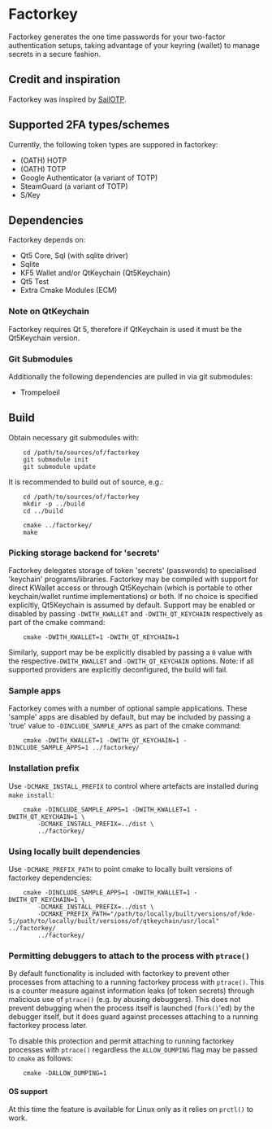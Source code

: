 # Factorkey
Factorkey generates the one time passwords for your two-factor authentication setups, taking advantage of your keyring (wallet) to manage secrets in a secure fashion.

## Credit and inspiration
Factorkey was inspired by [SailOTP](https://github.com/seiichiro0185/sailotp).

## Supported 2FA types/schemes
Currently, the following token types are suppored in factorkey:
 * (OATH) HOTP
 * (OATH) TOTP
 * Google Authenticator (a variant of TOTP)
 * SteamGuard (a variant of TOTP)
 * S/Key

## Dependencies
Factorkey depends on:
 * Qt5 Core, Sql (with sqlite driver)
 * Sqlite
 * KF5 Wallet and/or QtKeychain (Qt5Keychain)
 * Qt5 Test
 * Extra Cmake Modules (ECM)

### Note on QtKeychain
Factorkey requires Qt 5, therefore if QtKeychain is used it must be the Qt5Keychain version.

### Git Submodules
Additionally the following dependencies are pulled in via git submodules:
 * Trompeloeil

## Build
Obtain necessary git submodules with:
```
    cd /path/to/sources/of/factorkey
    git submodule init
    git submodule update
```

It is recommended to build out of source, e.g.:
```
    cd /path/to/sources/of/factorkey
    mkdir -p ../build
    cd ../build

    cmake ../factorkey/
    make
```

### Picking storage backend for 'secrets'
Factorkey delegates storage of token 'secrets' (passwords) to specialised 'keychain' programs/libraries.
Factorkey may be compiled with support for direct KWallet access or through Qt5Keychain (which is portable to other keychain/wallet runtime implementations) or both.
If no choice is specified explicitly, Qt5Keychain is assumed by default.
Support may be enabled or disabled by passing `-DWITH_KWALLET` and `-DWITH_QT_KEYCHAIN` respectively as part of the cmake command:
```
    cmake -DWITH_KWALLET=1 -DWITH_QT_KEYCHAIN=1
```
Similarly, support may be be explicitly disabled by passing a `0` value with the respective`-DWITH_KWALLET` and `-DWITH_QT_KEYCHAIN` options.
Note: if all supported providers are explicitly deconfigured, the build will fail.

### Sample apps
Factorkey comes with a number of optional sample applications.
These 'sample' apps are disabled by default, but may be included by passing a 'true' value to `-DINCLUDE_SAMPLE_APPS` as part of the cmake command:
```
    cmake -DWITH_KWALLET=1 -DWITH_QT_KEYCHAIN=1 -DINCLUDE_SAMPLE_APPS=1 ../factorkey/
```

### Installation prefix
Use `-DCMAKE_INSTALL_PREFIX` to control where artefacts are installed during `make install`:
```
    cmake -DINCLUDE_SAMPLE_APPS=1 -DWITH_KWALLET=1 -DWITH_QT_KEYCHAIN=1 \
        -DCMAKE_INSTALL_PREFIX=../dist \
        ../factorkey/
```

### Using locally built dependencies
Use `-DCMAKE_PREFIX_PATH` to point cmake to locally built versions of factorkey dependencies:
```
    cmake -DINCLUDE_SAMPLE_APPS=1 -DWITH_KWALLET=1 -DWITH_QT_KEYCHAIN=1 \
        -DCMAKE_INSTALL_PREFIX=../dist \
        -DCMAKE_PREFIX_PATH="/path/to/locally/built/versions/of/kde-5;/path/to/locally/built/versions/of/qtkeychain/usr/local" ../factorkey/
        ../factorkey/
```

### Permitting debuggers to attach to the process with `ptrace()`
By default functionality is included with factorkey to prevent other processes from attaching to a running factorkey process with `ptrace()`. This is a counter measure against information leaks (of token secrets) through malicious use of `ptrace()` (e.g. by abusing debuggers). This does not prevent debugging when the process itself is launched (`fork()`'ed) by the debugger itself, but it does guard against processes attaching to a running factorkey process later.

To disable this protection and permit attaching to running factorkey processes with `ptrace()` regardless the `ALLOW_DUMPING` flag may be passed to `cmake` as follows:
```
    cmake -DALLOW_DUMPING=1
```

#### OS support
At this time the feature is available for Linux only as it relies on `prctl()` to work.

